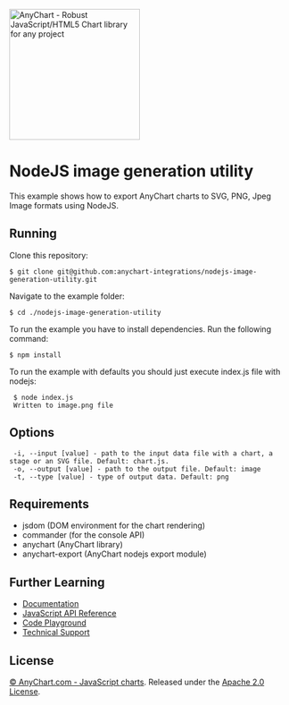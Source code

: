 [<img src="https://cdn.anychart.com/images/logo-transparent-segoe.png?2" width="234px" alt="AnyChart - Robust JavaScript/HTML5 Chart library for any project">](https://anychart.com)
# NodeJS image generation utility
This example shows how to export AnyChart charts to SVG, PNG, Jpeg Image formats using NodeJS.

## Running
Clone this repository:
```
$ git clone git@github.com:anychart-integrations/nodejs-image-generation-utility.git
```
Navigate to the example folder:
```
$ cd ./nodejs-image-generation-utility
```
To run the example you have to install dependencies. Run the following command:
```
$ npm install
```
To run the example with defaults you should just execute index.js file with nodejs: 
```
 $ node index.js 
 Written to image.png file
```

## Options
```
 -i, --input [value] - path to the input data file with a chart, a stage or an SVG file. Default: chart.js.
 -o, --output [value] - path to the output file. Default: image
 -t, --type [value] - type of output data. Default: png
```

## Requirements
* jsdom (DOM environment for the chart rendering)
* commander (for the console API)
* anychart (AnyChart library)
* anychart-export (AnyChart nodejs export module)

## Further Learning
* [Documentation](https://docs.anychart.com)
* [JavaScript API Reference](https://api.anychart.com)
* [Code Playground](https://playground.anychart.com)
* [Technical Support](https://anychart.com/support)

## License
[© AnyChart.com - JavaScript charts](http://www.anychart.com). Released under the [Apache 2.0 License](https://github.com/anychart-integrations/nodejs-image-generation-utility/blob/master/LICENSE).
